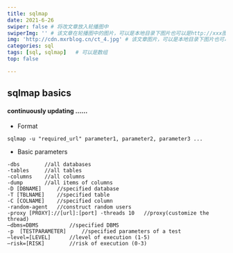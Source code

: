 ```yaml
---
title: sqlmap
date: 2021-6-26
swiper: false # 将改文章放入轮播图中
swiperImg: '' # 该文章在轮播图中的图片，可以是本地目录下图片也可以是http://xxx图片
img: 'http://cdn.mxrblog.cn/ct_4.jpg' # 该文章图片，可以是本地目录下图片也可以是http://xxx图片
categories: sql
tags: [sql, sqlmap]   # 可以是数组
top: false

---
```


## sqlmap basics

#### continuously  updating ……

- Format

```
sqlmap -u "required_url" parameter1, parameter2, parameter3 ...
```

- Basic parameters

```
-dbs		//all databases
-tables		//all tables
-columns	//all columns
-dump		//all items of columns
-D [DBNAME]		//specified database
-T [TBLNAME]	//specified table
-C [COLNAME]	//specified column
-random-agent	//construct random users
-proxy [PROXY]://[url]:[port] -threads 10	//proxy(customize the thread)
–dbms=DBMS			//specified DBMS
-p	[TESTPARAMETER]		//specified parameters of a test
–level=[LEVEL]		//level of execution (1-5)
–risk=[RISK]		//risk of execution (0-3)
```

